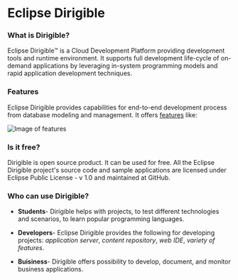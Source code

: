 # Eclipse Dirigible 




### What is Dirigible?
Eclipse Dirigible™ is a Cloud Development Platform providing development tools and runtime environment. It supports full development life-cycle of on-demand applications by leveraging in-system programming models and rapid application development techniques.


### Features
Eclipse Dirigible provides capabilities for end-to-end development process from database modeling and management.
It offers [features](https://www.google.com) like:

![Image of features](https://github.com/dirigiblelabs/curriculum/blob/master/VentsislavaNikolova/Eclipse%20Dirigible%20Documentation/Pictures/%D0%93%D1%80%D0%B0%D1%84%D0%B8%D0%BA%D0%B0.png)

### Is it free?
Dirigible is open source product. It can be used for free. All the Eclipse Dirigible project's source code and sample applications are licensed under Eclipse Public License - v 1.0 and maintained at GitHub.


### Who can use Dirigible?

* **Students**- Dirigible helps with projects, to test different technologies and scenarios, to learn popular programming languages.
* **Developers**- Eclipse Dirigible provides the following for developing projects: 
*application server*,
*content repository*,
*web IDE*,
*variety of features*.

* **Buisiness**-  Dirigible offers possibility to develop, document, and monitor business applications.

